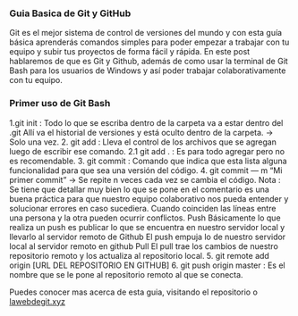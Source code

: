 ### Guia Basica de Git y GitHub

Git es el mejor sistema de control de versiones del mundo y con esta guía básica aprenderás comandos simples para poder empezar a trabajar con tu equipo y subir tus proyectos de forma fácil y rápida.
En este post hablaremos de que es Git y Github, además de como usar la terminal de Git Bash para los usuarios de Windows y así poder trabajar colaborativamente con tu equipo.

### Primer uso de Git Bash

1.git init : Todo lo que se escriba dentro de la carpeta va a estar dentro del .git
Allí va el historial de versiones y está oculto dentro de la carpeta.
→ Solo una vez.
2. git add : Lleva el control de los archivos que se agregan luego de escribir ese comando.
2.1 git add . : Es para todo agregar pero no es recomendable.
3. git commit : Comando que indica que esta lista alguna funcionalidad para que sea una versión del código.
4. git commit — m “Mi primer commit”
→ Se repite n veces cada vez se cambia el código.
Nota :
Se tiene que detallar muy bien lo que se pone en el comentario es una buena práctica para que nuestro equipo colaborativo nos pueda entender y solucionar errores en caso sucediera.
Cuando coinciden las líneas entre una persona y la otra pueden ocurrir conflictos.
Push
Básicamente lo que realiza un push es publicar lo que se encuentra en nuestro servidor local y llevarlo al servidor remoto de Github
El push empuja lo de nuestro servidor local al servidor remoto en github
Pull
El pull trae los cambios de nuestro repositorio remoto y los actualiza al repositorio local.
5. git remote add origin [URL DEL REPOSITORIO EN GITHUB]
6. git push origin master : Es el nombre que se le pone al repositorio remoto al que se conecta.

Puedes conocer mas acerca de esta guia, visitando el repositorio o <a href="https://lawebdegit.xyz">lawebdegit.xyz</a> 